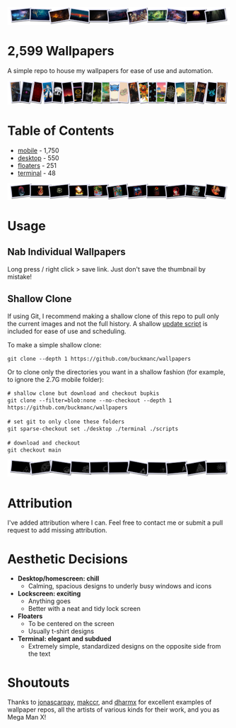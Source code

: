 <!--
make sure you're editing the template, doofus
-->

![desktop wallpapers](.internals/headers/desktop.png)

# 2,599 Wallpapers

A simple repo to house my wallpapers for ease of use and automation.

![mobile wallpapers](.internals/headers/mobile.png)

# Table of Contents
- [mobile](/mobile/README.MD) - 1,750
- [desktop](/desktop/README.MD) - 550
- [floaters](/floaters/README.MD) - 251
- [terminal](/terminal/README.MD) - 48

![floaters wallpapers](.internals/headers/floaters.png)

# Usage

## Nab Individual Wallpapers

Long press / right click > save link. Just don't save the thumbnail by mistake!

## Shallow Clone

If using Git, I recommend making a shallow clone of this repo to pull only the current images and not the full history. A shallow [update script](update.sh) is included for ease of use and scheduling.

To make a simple shallow clone:
```shell
git clone --depth 1 https://github.com/buckmanc/wallpapers
```

Or to clone only the directories you want in a shallow fashion (for example, to ignore the 2.7G mobile folder):
```shell
# shallow clone but download and checkout bupkis
git clone --filter=blob:none --no-checkout --depth 1 https://github.com/buckmanc/wallpapers

# set git to only clone these folders
git sparse-checkout set ./desktop ./terminal ./scripts

# download and checkout
git checkout main

```

![terminal wallpapers](.internals/headers/terminal.png)

# Attribution

I've added attribution where I can. Feel free to contact me or submit a pull request to add missing attribution.

# Aesthetic Decisions

- **Desktop/homescreen: chill**
  - Calming, spacious designs to underly busy windows and icons
- **Lockscreen: exciting**
  - Anything goes
  - Better with a neat and tidy lock screen
- **Floaters**
  - To be centered on the screen
  - Usually t-shirt designs
- **Terminal: elegant and subdued**
  - Extremely simple, standardized designs on the opposite side from the text

# Shoutouts

Thanks to [jonascarpay](https://github.com/jonascarpay/wallpapers), [makccr](https://github.com/makccr/wallpapers), and [dharmx](https://github.com/dharmx/walls) for excellent examples of wallpaper repos, all the artists of various kinds for their work, and you as Mega Man X!
